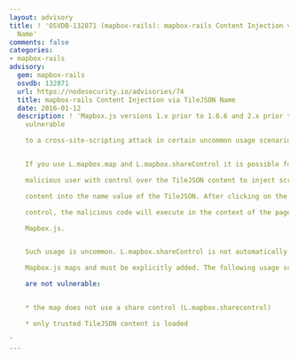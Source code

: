 ```yaml
---
layout: advisory
title: ! 'OSVDB-132871 (mapbox-rails): mapbox-rails Content Injection via TileJSON
  Name'
comments: false
categories:
- mapbox-rails
advisory:
  gem: mapbox-rails
  osvdb: 132871
  url: https://nodesecurity.io/advisories/74
  title: mapbox-rails Content Injection via TileJSON Name
  date: 2016-01-12
  description: ! 'Mapbox.js versions 1.x prior to 1.6.6 and 2.x prior to 2.2.4 are
    vulnerable

    to a cross-site-scripting attack in certain uncommon usage scenarios.


    If you use L.mapbox.map and L.mapbox.shareControl it is possible for a

    malicious user with control over the TileJSON content to inject script

    content into the name value of the TileJSON. After clicking on the share

    control, the malicious code will execute in the context of the page using

    Mapbox.js.


    Such usage is uncommon. L.mapbox.shareControl is not automatically added to

    Mapbox.js maps and must be explicitly added. The following usage scenarios

    are not vulnerable:


    * the map does not use a share control (L.mapbox.sharecontrol)

    * only trusted TileJSON content is loaded

'
---
```

